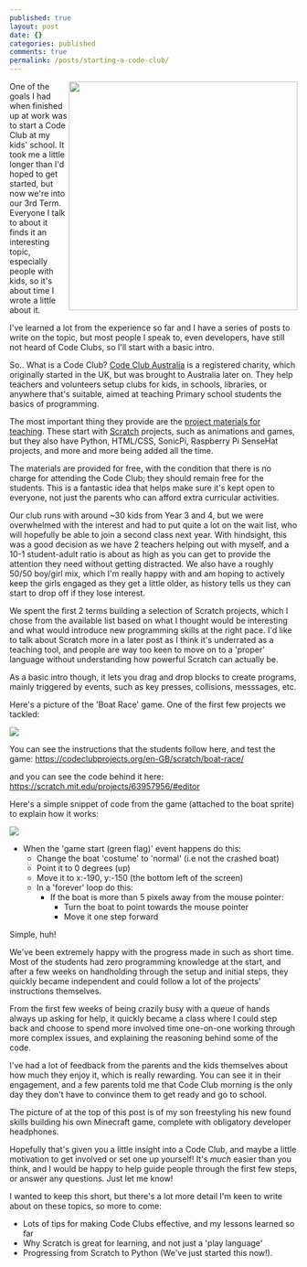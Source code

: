 ```yaml
---
published: true
layout: post
date: {}
categories: published
comments: true
permalink: /posts/starting-a-code-club/
---
```



<img align="right" src="{{site.baseurl}}/img/IMG_4968 2.jpg" width="400px"/>

One of the goals I had when finished up at work was to start a Code Club at my kids' school. It took me a little longer than I'd hoped to get started, but now we're into our 3rd Term. Everyone I talk to about it finds it an interesting topic, especially people with kids, so it's about time I wrote a little about it.

I've learned a lot from the experience so far and I have a series of posts to write on the topic, but most people I speak to, even developers, have still not heard of Code Clubs, so I'll start with a basic intro.

So.. What is a Code Club?
[Code Club Australia](https://codeclubau.org/) is a registered charity, which originally started in the UK, but was brought to Australia later on. They help teachers and volunteers setup clubs for kids, in schools, libraries, or anywhere that's suitable, aimed at teaching Primary school students the basics of programming. 

The most important thing they provide are the [project materials for teaching](https://codeclubprojects.org/en-GB/). These start with [Scratch](https://scratch.mit.edu/) projects, such as animations and games, but they also have Python, HTML/CSS, SonicPi, Raspberry Pi SenseHat projects, and more and more being added all the time.

The materials are provided for free, with the condition that there is no charge for attending the Code Club; they should remain free for the students. This is a fantastic idea that helps make sure it's kept open to everyone, not just the parents who can afford extra curricular activities.

Our club runs with around ~30 kids from Year 3 and 4, but we were overwhelmed with the interest and had to put quite a lot on the wait list, who will hopefully be able to join a second class next year. With hindsight, this was a good decision as we have 2 teachers helping out with myself, and a 10-1 student-adult ratio is about as high as you can get to provide the attention they need without getting distracted. We also have a roughly 50/50 boy/girl mix, which I'm really happy with and am hoping to actively keep the girls engaged as they get a little older, as history tells us they can start to drop off if they lose interest.

We spent the first 2 terms building a selection of Scratch projects, which I chose from the available list based on what I thought would be interesting and what would introduce new programming skills at the right pace. I'd like to talk about Scratch more in a later post as I think it's underrated as a teaching tool, and people are way too keen to move on to a 'proper' language without understanding how powerful Scratch can actually be. 

As a basic intro though, it lets you drag and drop blocks to create programs, mainly triggered by events, such as key presses, collisions, messsages, etc.

Here's a picture of the 'Boat Race' game. One of the first few projects we tackled:
<p align="left">
	<img  src="{{site.baseurl}}/img/Screen Shot 2017-10-17 at 3.01.09 pm.png" />
</p>

You can see the instructions that the students follow here, and test the game:
https://codeclubprojects.org/en-GB/scratch/boat-race/

and you can see the code behind it here:
https://scratch.mit.edu/projects/63957956/#editor

Here's a simple snippet of code from the game (attached to the boat sprite) to explain how it works:

<p align="left">
	<img src="{{site.baseurl}}/img/Screen Shot 2017-10-17 at 3.04.29 pm.png"/>
</p>

- When the 'game start (green flag)' event happens do this:
	- Change the boat 'costume' to 'normal' (i.e not the crashed boat)
    - Point it to 0 degrees (up)
    - Move it to x:-190, y:-150 (the bottom left of the screen)
    - In a 'forever' loop do this:
    	- If the boat is more than 5 pixels away from the mouse pointer:
        	- Turn the boat to point towards the mouse pointer
            - Move it one step forward
            
Simple, huh!

We've been extremely happy with the progress made in such as short time. Most of the students had zero programming knowledge at the start, and after a few weeks on handholding through the setup and initial steps, they quickly became independent and could follow a lot of the projects' instructions themselves.

From the first few weeks of being crazily busy with a queue of hands always up asking for help, it quickly became a class where I could step back and choose to spend more involved time one-on-one working through more complex issues, and explaining the reasoning behind some of the code.

I've had a lot of feedback from the parents and the kids themselves about how much they enjoy it, which is really rewarding. You can see it in their engagement, and a few parents told me that Code Club morning is the only day they don't have to convince them to get ready and go to school.

The picture of at the top of this post is of my son freestyling his new found skills building his own Minecraft game, complete with obligatory developer headphones.

Hopefully that's given you a little insight into a Code Club, and maybe a little motivation to get involved or set one up yourself! It's *much* easier than you think, and I would be happy to help guide people through the first few steps, or answer any questions. Just let me know!

I wanted to keep this short, but there's a lot more detail I'm keen to write about on these topics, so more to come:

- Lots of tips  for making Code Clubs effective, and my lessons learned so far
- Why Scratch is great for learning, and not just a 'play language'
- Progressing from Scratch to Python (We've just started this now!).
